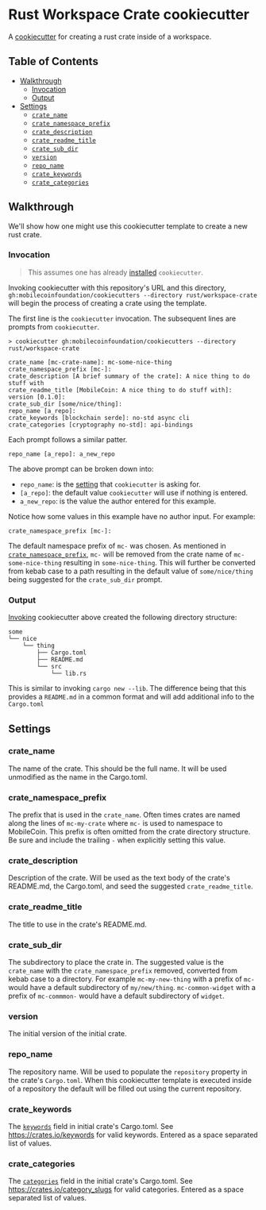 # Rust Workspace Crate cookiecutter

A [cookiecutter](https://cookiecutter.readthedocs.io/en/latest/) for creating a
rust crate inside of a workspace.

## Table of Contents

- [Walkthrough](#walkthrough)
  - [Invocation](#invocation)
  - [Output](#output)
- [Settings](#settings)
  - [`crate_name`](#crate\_name)
  - [`crate_namespace_prefix`](#crate\_namespace\_prefix)
  - [`crate_description`](#crate\_description)
  - [`crate_readme_title`](#crate\_readme\_title)
  - [`crate_sub_dir`](#crate\_sub\_dir)
  - [`version`](#version)
  - [`repo_name`](#repo\_name)
  - [`crate_keywords`](#crate\_keywords)
  - [`crate_categories`](#crate\_categories)

## Walkthrough

We'll show how one might use this cookiecutter template to create a new rust
crate.

### Invocation

> This assumes one has already [installed](/README.md/#installing-cookiecutter)
> `cookiecutter`.

Invoking cookiecutter with this repository's URL and this directory,
`gh:mobilecoinfoundation/cookiecutters --directory rust/workspace-crate` will begin
the process of creating a crate using the template.  

The first line is the `cookiecutter` invocation. The subsequent lines are
prompts from `cookiecutter`.

```console
> cookiecutter gh:mobilecoinfoundation/cookiecutters --directory rust/workspace-crate

crate_name [mc-crate-name]: mc-some-nice-thing
crate_namespace_prefix [mc-]: 
crate_description [A brief summary of the crate]: A nice thing to do stuff with
crate_readme_title [MobileCoin: A nice thing to do stuff with]: 
version [0.1.0]: 
crate_sub_dir [some/nice/thing]: 
repo_name [a_repo]: 
crate_keywords [blockchain serde]: no-std async cli
crate_categories [cryptography no-std]: api-bindings
```

Each prompt follows a similar patter.

```console
repo_name [a_repo]: a_new_repo
```

The above prompt can be broken down into:

- `repo_name`: is the [setting](#settings) that `cookiecutter` is asking for.
- `[a_repo]`: the default value `cookiecutter` will use if nothing is
  entered.
- `a_new_repo`: is the value the author entered for this example.

Notice how some values in this example have no author input. For example:

```console
crate_namespace_prefix [mc-]: 
```

The default namespace prefix of `mc-` was chosen. As mentioned in
[`crate_namespace_prefix`](#crate\_namespace\_prefix), `mc-` will be removed from
the crate name of `mc-some-nice-thing` resulting in `some-nice-thing`. This
will further be converted from kebab case to a path resulting in the default
value of `some/nice/thing` being suggested for the `crate_sub_dir` prompt.

### Output

[Invoking](#invocation) cookiecutter above created the following directory
structure:

```console
some
└── nice
    └── thing
        ├── Cargo.toml
        ├── README.md
        └── src
            └── lib.rs
```

This is similar to invoking `cargo new --lib`. The difference being that this
provides a `README.md` in a common format and will add additional info to the
`Cargo.toml`

## Settings

### crate\_name

The name of the crate. This should be the full name. It will be used unmodified
as the name in the Cargo.toml.

### crate\_namespace\_prefix

The prefix that is used in the `crate_name`. Often times crates are named along
the lines of `mc-my-crate` where `mc-` is used to namespace to MobileCoin. This
prefix is often omitted from the crate directory structure. Be sure and
include the trailing `-` when explicitly setting this value.

### crate\_description

Description of the crate. Will be used as the text body of the crate's
README.md, the Cargo.toml, and seed the suggested `crate_readme_title`.

### crate\_readme\_title

The title to use in the crate's README.md.

### crate\_sub\_dir

The subdirectory to place the crate in. The suggested value is
the `crate_name` with the `crate_namespace_prefix` removed, converted from kebab
case to a directory. For example `mc-my-new-thing` with a prefix of `mc-` would
have a default subdirectory of `my/new/thing`. `mc-common-widget` with a prefix
of `mc-commmon-` would have a default subdirectory of `widget`.

### version

The initial version of the initial crate.

### repo\_name

The repository name. Will be used to populate the `repository` property in the
crate's `Cargo.toml`. When this cookiecutter template is executed inside of a
repository the default will be filled out using the current repository.

### crate\_keywords

The
[`keywords`](https://doc.rust-lang.org/cargo/reference/manifest.html#the-keywords-field)
field in initial crate's Cargo.toml. See <https://crates.io/keywords> for valid
keywords. Entered as a space separated list of values.

### crate\_categories

The
[`categories`](https://doc.rust-lang.org/cargo/reference/manifest.html#the-categories-field)
field in the initial crate's Cargo.toml.  See <https://crates.io/category_slugs>
for valid categories. Entered as a space separated list of values.
